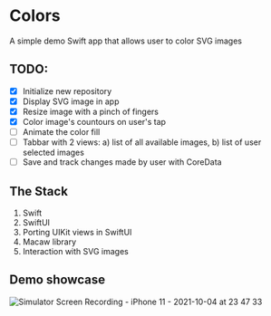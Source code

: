 # Colors
A simple demo Swift app that allows user to color SVG images

## TODO:
  - [x] Initialize new repository
  - [x] Display SVG image in app
  - [x] Resize image with a pinch of fingers
  - [x] Color image's countours on user's tap
  - [ ] Animate the color fill
  - [ ] Tabbar with 2 views: a) list of all available images, b) list of user selected images
  - [ ] Save and track changes made by user with CoreData

## The Stack

1. Swift
2. SwiftUI
3. Porting UIKit views in SwiftUI
4. Macaw library
5. Interaction with SVG images

## Demo showcase
![Simulator Screen Recording - iPhone 11 - 2021-10-04 at 23 47 33](https://user-images.githubusercontent.com/73956149/135923317-cab03f26-e59e-460f-8ce4-9332b42db1d6.gif)
